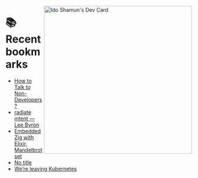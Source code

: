<a href="https://app.daily.dev/idoshamun"><img src="https://api.daily.dev/devcards/v2/28849d86070e4c099c877ab6837c61f0.png?type=default&r=auy" align="right" width="400" alt="Ido Shamun's Dev Card"/></a>

# 📚 Recent bookmarks
<!-- BOOKMARKS:START -->
- [How to Talk to Non-Developers?](https://app.daily.dev/posts/sPRge8xBX?utm_source=rss&utm_medium=bookmarks&utm_campaign=28849d86070e4c099c877ab6837c61f0)
- [radiate intent — Lee Byron](https://app.daily.dev/posts/wBsQ2MFso?utm_source=rss&utm_medium=bookmarks&utm_campaign=28849d86070e4c099c877ab6837c61f0)
- [Embedded Zig with Elixir, Mandelbrot set](https://app.daily.dev/posts/0cDPCfbne?utm_source=rss&utm_medium=bookmarks&utm_campaign=28849d86070e4c099c877ab6837c61f0)
- [No title](https://app.daily.dev/posts/f9qnw5MEW?utm_source=rss&utm_medium=bookmarks&utm_campaign=28849d86070e4c099c877ab6837c61f0)
- [We’re leaving Kubernetes](https://app.daily.dev/posts/mnoVOf1bd?utm_source=rss&utm_medium=bookmarks&utm_campaign=28849d86070e4c099c877ab6837c61f0)
<!-- BOOKMARKS:END -->
